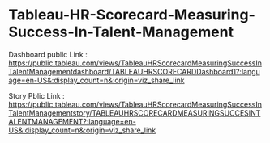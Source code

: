 # Tableau-HR-Scorecard-Measuring-Success-In-Talent-Management


Dashboard public Link : https://public.tableau.com/views/TableauHRScorecardMeasuringSuccessInTalentManagementdashboard/TABLEAUHRSCORECARDDashboard1?:language=en-US&:display_count=n&:origin=viz_share_link

Story Pblic Link : https://public.tableau.com/views/TableauHRScorecardMeasuringSuccessInTalentManagementstory/TABLEAUHRSCORECARDMEASURINGSUCCESINTALENTMANAGEMENT?:language=en-US&:display_count=n&:origin=viz_share_link
